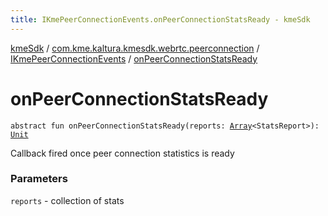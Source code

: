 ```yaml
---
title: IKmePeerConnectionEvents.onPeerConnectionStatsReady - kmeSdk
---
```


[kmeSdk](../../index.html) / [com.kme.kaltura.kmesdk.webrtc.peerconnection](../index.html) / [IKmePeerConnectionEvents](index.html) / [onPeerConnectionStatsReady](./on-peer-connection-stats-ready.html)

# onPeerConnectionStatsReady

`abstract fun onPeerConnectionStatsReady(reports: `[`Array`](https://kotlinlang.org/api/latest/jvm/stdlib/kotlin/-array/index.html)`<StatsReport>): `[`Unit`](https://kotlinlang.org/api/latest/jvm/stdlib/kotlin/-unit/index.html)

Callback fired once peer connection statistics is ready

### Parameters

`reports` - collection of stats
